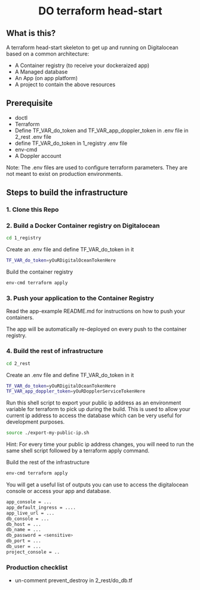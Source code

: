 <h1 align="center">
  DO terraform head-start
  <br>
</h1>

## What is this?
A terraform head-start skeleton to get up and running on Digitalocean based on a common architecture:
- A Container registry (to receive your dockeraized app)
- A Managed database
- An App (on app platform)
- A project to contain the above resources

## Prerequisite
- doctl
- Terraform
- Define TF_VAR_do_token and TF_VAR_app_doppler_token in .env file in 2_rest .env file
- define TF_VAR_do_token in 1_registry .env file
- env-cmd
- A Doppler account

Note: The .env files are used to configure terraform parameters.  They are not meant to exist on production environments.

## Steps to build the infrastructure

### 1. Clone this Repo

### 2. Build a Docker Container registry on Digitalocean
```sh
cd 1_registry
```
Create an .env file and define TF_VAR_do_token in it
```sh
TF_VAR_do_token=yOuRDigitalOceanTokenHere
```
Build the container registry
```sh
env-cmd terraform apply
```

### 3. Push your application to the Container Registry
Read the app-example README.md for instructions on how to push your containers.

The app will be automatically re-deployed on every push to the container registry.


### 4. Build the rest of infrastructure
```sh
cd 2_rest
```
Create an .env file and define TF_VAR_do_token in it
```sh
TF_VAR_do_token=yOuRDigitalOceanTokenHere
TF_VAR_app_doppler_token=yOuRDopplerServiceTokenHere
```
Run this shell script to export your public ip address as an environment variable for terraform to pick up during the build.  This is used to allow your current ip address to
access the database which can be very useful for development purposes.
```sh
source ./export-my-public-ip.sh
```

Hint: For every time your public ip address changes, you will need to run the same shell script followed by a terraform apply command.

Build the rest of the infrastructure
```sh
env-cmd terraform apply
```

You will get a useful list of outputs you can use to access the digitalocean console or access your app and database.
```sh
app_console = ...
app_default_ingress = ....
app_live_url = ...
db_console = ...
db_host = ...
db_name = ...
db_password = <sensitive>
db_port = ...
db_user = ...
project_console = ..
```
### Production checklist
- un-comment prevent_destroy in 2_rest/do_db.tf